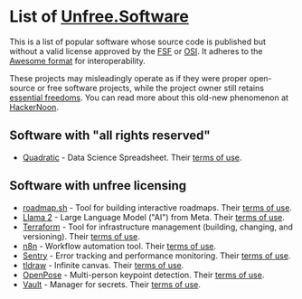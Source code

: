 # List of [Unfree.Software](https://unfree.software)
This is a list of popular software whose source code is published but without a valid license approved by the [FSF](https://www.gnu.org/licenses/license-list.html) or [OSI](https://opensource.org/licenses). It adheres to the [Awesome format](https://github.com/sindresorhus/awesome/blob/main/pull_request_template.md) for interoperability.

These projects may misleadingly operate as if they were proper open-source or free software projects, while the project owner still retains [essential freedoms](https://en.wikipedia.org/wiki/The_Free_Software_Definition). You can read more about this old-new phenomenon at [HackerNoon](https://hackernoon.com/open-source-is-everywhere-but-so-is-fake-open-source-jh8a33fi).

## Software with "all rights reserved"
 - [Quadratic](https://github.com/quadratichq/quadratic) - Data Science Spreadsheet. Their [terms of use](https://github.com/quadratichq/quadratic/blob/main/LICENSE).

## Software with unfree licensing
 - [roadmap.sh](https://github.com/kamranahmedse/developer-roadmap) - Tool for building interactive roadmaps. Their [terms of use](https://github.com/kamranahmedse/developer-roadmap/blob/master/license).
 - [Llama 2](https://github.com/meta-llama/llama) - Large Language Model ("AI") from Meta. Their [terms of use](https://github.com/meta-llama/llama/blob/main/LICENSE).
 - [Terraform](https://github.com/hashicorp/terraform) - Tool for infrastructure management (building, changing, and versioning). Their [terms of use](https://github.com/hashicorp/terraform/blob/main/LICENSE).
 - [n8n](https://github.com/n8n-io/n8n) - Workflow automation tool. Their [terms of use](https://github.com/n8n-io/n8n/blob/master/LICENSE.md).
 - [Sentry](https://github.com/getsentry/sentry) - Error tracking and performance monitoring. Their [terms of use](https://github.com/getsentry/sentry/blob/master/LICENSE.md).
 - [tldraw](https://github.com/tldraw/tldraw) - Infinite canvas. Their [terms of use](https://github.com/tldraw/tldraw/blob/main/LICENSE.md).
 - [OpenPose](https://github.com/CMU-Perceptual-Computing-Lab/openpose) - Multi-person keypoint detection. Their [terms of use](https://github.com/CMU-Perceptual-Computing-Lab/openpose/blob/master/LICENSE).
 - [Vault](https://github.com/hashicorp/vault) - Manager for secrets. Their [terms of use](https://github.com/hashicorp/vault/blob/main/LICENSE).
